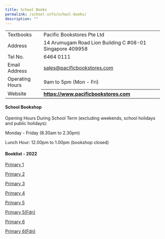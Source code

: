 ```yaml
---
title: School Books
permalink: /school-info/school-books/
description: ""
---
```

<table border="0">
<tbody>
<tr>
<td>Textbooks&nbsp;</td>
<td>Pacific Bookstores Pte Ltd</td>
</tr>
<tr>
<td>Address</td>
<td>14 Arumugam Road Lion Building C #08-01 Singapore 409958</td>
</tr>
<tr>
<td>Tel No.</td>
<td>6464 0111</td>
</tr>
<tr>
<td>Email Address</td>
<td><a href="mailto:sales@pacificbookstores.com">sales@pacificbookstores.com</a></td>
</tr>
<tr>
<td>Operating Hours</td>
<td>9am to 5pm (Mon - Fri)</td>
</tr>
<tr>
<td>Website</td>
<th style="text-align: left;"><a href="https://www.pacificbookstores.com/" target="_blank" rel="noopener">https://www.pacificbookstores.com</a></th>
</tr>
</tbody>
</table>
<h4><strong>School Bookshop</strong></h4>
<p>Opening Hours During School Term (excluding weekends, school holidays and public holidays):</p>
<p>Monday - Friday (8.30am to 2.30pm)</p>
<p>Lunch Hour: 12.00pm to 1.00pm (bookshop closed)</p>
<h4><strong>Booklist - 2022</strong></h4>
<p><a href="/files/Book%20List/MMCS%20P1%202023%20book%20list.pdf" target="_blank" rel="noopener">Primary 1</a>
</p>
<p><a href="files/Book%20List/MMCS%20P2%202023%20book%20list.pdf" target="_blank" rel="noopener">Primary 2</a></p>
<p><a href="/files/Book%20List/MMCS%20P3%202023%20book%20list.pdf" target="_blank" rel="noopener">Primary 3</a></p>
<p><a href="/files/Book%20List/MMCS%20P4%202023%20book%20list.pdf" target="_blank" rel="noopener">Primary 4</a></p>
<p><a href="/files/Book%20List/MMCS%20P5%20FDN%202023%20book%20list.pdf" target="_blank" rel="noopener">Primary 5</a></p>
<p><a href="/files/MMCS%20P5%20Fdn%202022%20book%20list.pdf" target="_blank" rel="noopener">Primary 5(Fdn)</a></p>
<p><a href="/files/Book%20List/MMCS%20P6%202023%20book%20list.pdf" target="_blank" rel="noopener">Primary 6</a></p>
<p><a href="/files/Book%20List/MMCS%20P6%20FDN%202023%20book%20list.pdf" target="_blank" rel="noopener">Primary 6(Fdn)</a></p>